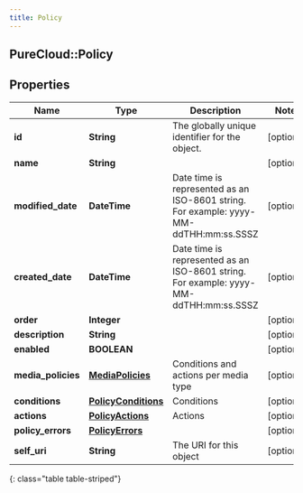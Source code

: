 ```yaml
---
title: Policy
---
```

## PureCloud::Policy

## Properties

|Name | Type | Description | Notes|
|------------ | ------------- | ------------- | -------------|
| **id** | **String** | The globally unique identifier for the object. | [optional] |
| **name** | **String** |  | [optional] |
| **modified_date** | **DateTime** | Date time is represented as an ISO-8601 string. For example: yyyy-MM-ddTHH:mm:ss.SSSZ | [optional] |
| **created_date** | **DateTime** | Date time is represented as an ISO-8601 string. For example: yyyy-MM-ddTHH:mm:ss.SSSZ | [optional] |
| **order** | **Integer** |  | [optional] |
| **description** | **String** |  | [optional] |
| **enabled** | **BOOLEAN** |  | [optional] |
| **media_policies** | [**MediaPolicies**](MediaPolicies.html) | Conditions and actions per media type | [optional] |
| **conditions** | [**PolicyConditions**](PolicyConditions.html) | Conditions | [optional] |
| **actions** | [**PolicyActions**](PolicyActions.html) | Actions | [optional] |
| **policy_errors** | [**PolicyErrors**](PolicyErrors.html) |  | [optional] |
| **self_uri** | **String** | The URI for this object | [optional] |
{: class="table table-striped"}



